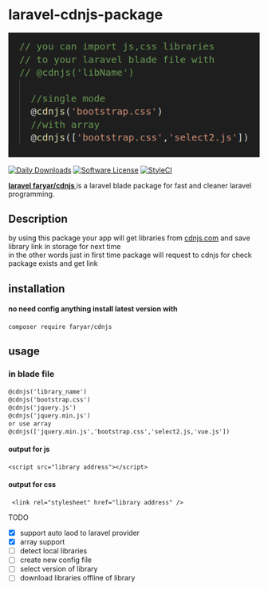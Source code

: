 # laravel-cdnjs-package
![logo](https://github.com/faryar76/laravel-cdnjs-package/blob/master/simple.png)

[![Daily Downloads](https://poser.pugx.org/faryar76/laravel-cdnjs-package/d/daily)](https://packagist.org/packages/faryar/cdnjs)
[![Software License](https://img.shields.io/badge/license-MIT-brightgreen.svg?style=round-square)](LICENSE.md)
[![StyleCI](https://github.styleci.io/repos/154979609/shield?branch=master)](https://github.styleci.io/repos/154979609)


__[laravel faryar/cdnjs ](https://packagist.org/packages/faryar/cdnjs)__ is a laravel blade package for 
fast and cleaner laravel programming.
## Description
 by using this package your app will get libraries from 
 [cdnjs.com](https://cdnjs.com) and save library link in storage for next time 
 <br />
 in the other words just in first time package will request to cdnjs for check package exists and get link
## installation 
#### no need config anything  install latest version with
```
composer require faryar/cdnjs

```
## usage
### in blade file 
```
@cdnjs('library_name')
@cdnjs('bootstrap.css')
@cdnjs('jquery.js')
@cdnjs('jquery.min.js')
or use array
@cdnjs(['jquery.min.js','bootstrap.css','select2.js,'vue.js'])
```

#### output for js
```
<script src="library address"></script>
```
#### output for css
```
 <link rel="stylesheet" href="library address" />
````

TODO
- [x] support auto laod to laravel provider 
- [x] array support
- [ ] detect local libraries
- [ ] create new config file
- [ ] select version of library
- [ ] download libraries offline of library
